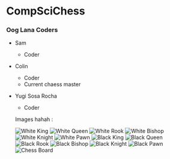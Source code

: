 # CompSciChess #
### Oog Lana Coders ###
* Sam
  * Coder
* Colin
  * Coder
  * Current chaess master
* Yugi Sosa Rocha
  * Coder
  
  
  Images hahah : 
  
  ![White King](https://upload.wikimedia.org/wikipedia/commons/thumb/4/42/Chess_klt45.svg/50px-Chess_klt45.svg.png) 
  ![White Queen](https://upload.wikimedia.org/wikipedia/commons/thumb/1/15/Chess_qlt45.svg/50px-Chess_qlt45.svg.png) 
  ![White Rook](https://upload.wikimedia.org/wikipedia/commons/thumb/7/72/Chess_rlt45.svg/50px-Chess_rlt45.svg.png) 
  ![White Bishop](https://upload.wikimedia.org/wikipedia/commons/thumb/b/b1/Chess_blt45.svg/50px-Chess_blt45.svg.png) 
  ![White Knight](https://upload.wikimedia.org/wikipedia/commons/thumb/7/70/Chess_nlt45.svg/50px-Chess_nlt45.svg.png) 
  ![White Pawn](https://upload.wikimedia.org/wikipedia/commons/thumb/4/45/Chess_plt45.svg/50px-Chess_plt45.svg.png) 
  ![Black King](https://upload.wikimedia.org/wikipedia/commons/thumb/f/f0/Chess_kdt45.svg/50px-Chess_kdt45.svg.png)
  ![Black Queen](https://upload.wikimedia.org/wikipedia/commons/thumb/4/47/Chess_qdt45.svg/50px-Chess_qdt45.svg.png)
  ![Black Rook](https://upload.wikimedia.org/wikipedia/commons/thumb/f/ff/Chess_rdt45.svg/50px-Chess_rdt45.svg.png)
  ![Black Bishop](https://upload.wikimedia.org/wikipedia/commons/thumb/9/98/Chess_bdt45.svg/50px-Chess_bdt45.svg.png)
  ![Black Knight](https://upload.wikimedia.org/wikipedia/commons/thumb/e/ef/Chess_ndt45.svg/50px-Chess_ndt45.svg.png)
  ![Black Pawn](https://upload.wikimedia.org/wikipedia/commons/thumb/c/c7/Chess_pdt45.svg/50px-Chess_pdt45.svg.png)
  ![Chess Board](https://upload.wikimedia.org/wikipedia/commons/thumb/d/d7/Chessboard480.svg/208px-Chessboard480.svg.png) 
